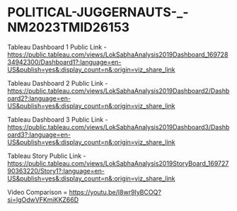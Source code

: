 # POLITICAL-JUGGERNAUTS-_-NM2023TMID26153

Tableau Dashboard 1 Public Link - https://public.tableau.com/views/LokSabhaAnalysis2019Dashboard_16972834942300/Dashboard1?:language=en-US&publish=yes&:display_count=n&:origin=viz_share_link

Tableau Dashboard 2 Public Link - https://public.tableau.com/views/LokSabhaAnalysis2019Dashboard2/Dashboard2?:language=en-US&publish=yes&:display_count=n&:origin=viz_share_link

Tableau Dashboard 3 Public Link - https://public.tableau.com/views/LokSabhaAnalysis2019Dashboard3/Dashboard3?:language=en-US&publish=yes&:display_count=n&:origin=viz_share_link

Tableau Story Public Link - https://public.tableau.com/views/LokSabhaAnalysis2019StoryBoard_16972790363220/Story1?:language=en-US&publish=yes&:display_count=n&:origin=viz_share_link

Video Comparison = https://youtu.be/I8wr9IyBCOQ?si=lgOdwVFKmiKKZ66D
